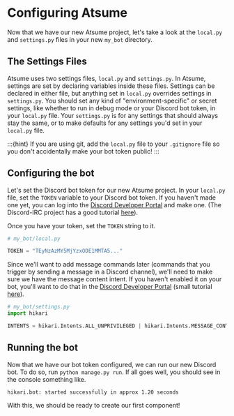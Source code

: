 # Configuring Atsume

Now that we have our new Atsume project, let's take a look at the `local.py` and `settings.py` files 
in your new `my_bot` directory.

## The Settings Files

Atsume uses two settings files, `local.py` and `settings.py`. In Atsume, settings are set by declaring 
variables inside these files. Settings can be declared in either file, but anything set in 
`local.py` overrides settings in `settings.py`. You should set any kind of "environment-specific" or
secret settings, like whether to run in debug mode or your Discord bot token, in your `local.py` 
file. Your `settings.py` is for any settings that should always stay the same, or to make defaults 
for any settings you'd set in your `local.py` file.

:::{hint}
If you are using git, add 
the `local.py` file to your `.gitignore` file 
so you don't accidentally make your bot token public!
:::

## Configuring the bot

Let's set the Discord bot token for our new Atsume project. In your `local.py` file, set the 
`TOKEN` variable to your Discord bot token. If you haven't made one yet, you can log into 
the [Discord Developer Portal](https://discord.com/developers/applications) and make one. (The Discord-IRC project has a good 
tutorial [here](https://github.com/reactiflux/discord-irc/wiki/Creating-a-discord-bot-&-getting-a-token)).

Once you have your token, set the `TOKEN` string to it.

```python
# my_bot/local.py

TOKEN = "TEyNzAzMY5MjYzxODE1MMTA5..."

```

Since we'll want to add message commands later (commands that you trigger by sending a message in a Discord channel), 
we'll need to make sure we have the message content intent. If you haven't enabled it on your bot, you'll want to 
do that in the [Discord Developer Portal](https://discord.com/developers/applications) 
(small tutorial [here](https://umod.org/community/discord/40519-how-to-enable-message-content-intent)).

```python
# my_bot/settings.py
import hikari

INTENTS = hikari.Intents.ALL_UNPRIVILEGED | hikari.Intents.MESSAGE_CONTENT
```

## Running the bot

Now that we have our bot token configured, we can run our new Discord bot. To do so, 
run `python manage.py run`. If all goes well, you should see in the console something like.

```
hikari.bot: started successfully in approx 1.20 seconds
```


With this, we should be ready to create our first component!
